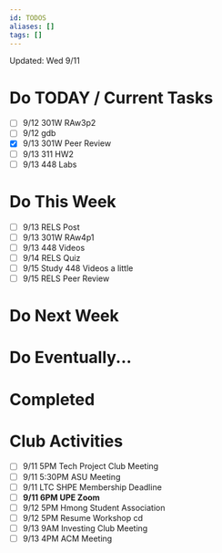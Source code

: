 ```yaml
---
id: TODOS
aliases: []
tags: []
---
```


Updated: Wed 9/11

# Do TODAY / Current Tasks
- [ ] 9/12 301W RAw3p2
- [ ] 9/12 gdb
- [x] 9/13 301W Peer Review
- [ ] 9/13 311 HW2
- [ ] 9/13 448 Labs

# Do This Week
- [ ] 9/13 RELS Post
- [ ] 9/13 301W RAw4p1
- [ ] 9/13 448 Videos
- [ ] 9/14 RELS Quiz
- [ ] 9/15 Study 448 Videos a little
- [ ] 9/15 RELS Peer Review

# Do Next Week

# Do Eventually...

# Completed

# Club Activities
- [ ] 9/11 5PM Tech Project Club Meeting
- [ ] 9/11 5:30PM ASU Meeting
- [ ] 9/11 LTC SHPE Membership Deadline
- [ ] **9/11 6PM UPE Zoom**
- [ ] 9/12 5PM Hmong Student Association
- [ ] 9/12 5PM Resume Workshop cd
- [ ] 9/13 9AM Investing Club Meeting
- [ ] 9/13 4PM ACM Meeting
